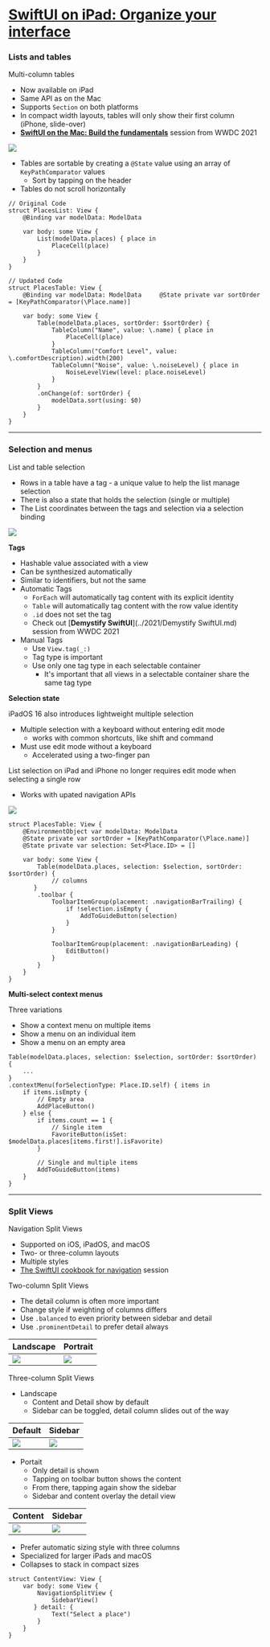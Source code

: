 # [**SwiftUI on iPad: Organize your interface**](https://developer.apple.com/videos/play/wwdc2022-10058)

### **Lists and tables**

Multi-column tables

* Now available on iPad
* Same API as on the Mac
* Supports `Section` on both platforms
* In compact width layouts, tables will only show their first column (iPhone, slide-over)
* [**SwiftUI on the Mac: Build the fundamentals**](https://developer.apple.com/videos/play/wwdc2021/10062/) session from WWDC 2021

![](images/swiftUIiPad/multi_column_table.png)

* Tables are sortable by creating a `@State` value using an array of `KeyPathComparator` values
	* Sort by tapping on the header
* Tables do not scroll horizontally

```
// Original Code
struct PlacesList: View {
    @Binding var modelData: ModelData

    var body: some View {
        List(modelData.places) { place in
            PlaceCell(place)
        }
    }
}

// Updated Code
struct PlacesTable: View {
    @Binding var modelData: ModelData     @State private var sortOrder = [KeyPathComparator(\Place.name)]

    var body: some View {
        Table(modelData.places, sortOrder: $sortOrder) {
            TableColumn("Name", value: \.name) { place in
                PlaceCell(place)
            }
            TableColumn("Comfort Level", value: \.comfortDescription).width(200)
            TableColumn("Noise", value: \.noiseLevel) { place in
                NoiseLevelView(level: place.noiseLevel)
            }
        }
        .onChange(of: sortOrder) {
            modelData.sort(using: $0)
        }
    }
}
```

---

### **Selection and menus**

List and table selection

* Rows in a table have a tag - a unique value to help the list manage selection
* There is also a state that holds the selection (single or multiple)
* The List coordinates between the tags and selection via a selection binding

![](images/swiftUIiPad/selection.png)

**Tags**

* Hashable value associated with a view
* Can be synthesized automatically
* Similar to identifiers, but not the same
* Automatic Tags
	* `ForEach` will automatically tag content with its explicit identity
	* `Table` will automatically tag content with the row value identity
	* `.id` does not set the tag
	* Check out [**Demystify SwiftUI**](../2021/Demystify SwiftUI.md) session from WWDC 2021
* Manual Tags
	* Use `View.tag(_:)`
	* Tag type is important
	* Use only one tag type in each selectable container
		* It's important that all views in a selectable container share the same tag type

**Selection state**

iPadOS 16 also introduces lightweight multiple selection

* Multiple selection with a keyboard without entering edit mode
	* works with common shortcuts, like shift and command
* Must use edit mode without a keyboard
	* Accelerated using a two-finger pan

List selection on iPad and iPhone no longer requires edit mode when selecting a single row

* Works with upated navigation APIs

![](images/swiftUIiPad/selection_overview.png)

```
struct PlacesTable: View {
	@EnvironmentObject var modelData: ModelData
	@State private var sortOrder = [KeyPathComparator(\Place.name)]
	@State private var selection: Set<Place.ID> = []

	var body: some View {
		Table(modelData.places, selection: $selection, sortOrder: $sortOrder) {
			// columns
       }
		.toolbar {
			ToolbarItemGroup(placement: .navigationBarTrailing) {
				if !selection.isEmpty {
	         		AddToGuideButton(selection)
				}
			}

			ToolbarItemGroup(placement: .navigationBarLeading) {
				EditButton()
    		}
    	}
	}
}
```

**Multi-select context menus**

Three variations

* Show a context menu on multiple items
* Show a menu on an individual item
* Show a menu on an empty area

```
Table(modelData.places, selection: $selection, sortOrder: $sortOrder) {
    ...
}
.contextMenu(forSelectionType: Place.ID.self) { items in
    if items.isEmpty {
        // Empty area
        AddPlaceButton()
    } else {
        if items.count == 1 {
            // Single item
            FavoriteButton(isSet: $modelData.places[items.first!].isFavorite)
        }

        // Single and multiple items
        AddToGuideButton(items)
    }
}
```

---

### **Split Views**

Navigation Split Views

* Supported on iOS, iPadOS, and macOS
* Two- or three-column layouts
* Multiple styles
* [The SwiftUI cookbook for navigation](./The%20SwiftUI%20cookbook%20for%20navigation.md) session

Two-column Split Views

* The detail column is often more important
* Change style if weighting of columns differs
* Use `.balanced` to even priority between sidebar and detail
* Use `.prominentDetail` to prefer detail always

Landscape | Portrait
--------- | --------
![](images/swiftUIiPad/two_landscape.png) | ![](images/swiftUIiPad/two_portrait.png)

Three-column Split Views

* Landscape
	* Content and Detail show by default
	* Sidebar can be toggled, detail column slides out of the way

Default | Sidebar
------- | -------
![](images/swiftUIiPad/three_landscape1.png) | ![](images/swiftUIiPad/three_landscape2.png)

* Portait
	* Only detail is shown
	* Tapping on toolbar button shows the content
	* From there, tapping again show the sidebar
	* Sidebar and content overlay the detail view

Content | Sidebar
------- | -------
![](images/swiftUIiPad/three_portrait1.png) | ![](images/swiftUIiPad/three_portrait2.png)

* Prefer automatic sizing style with three columns
* Specialized for larger iPads and macOS
* Collapses to stack in compact sizes

```
struct ContentView: View {
    var body: some View {
        NavigationSplitView {
            SidebarView()
       } detail: {
            Text("Select a place")
        }
    }
}
```

